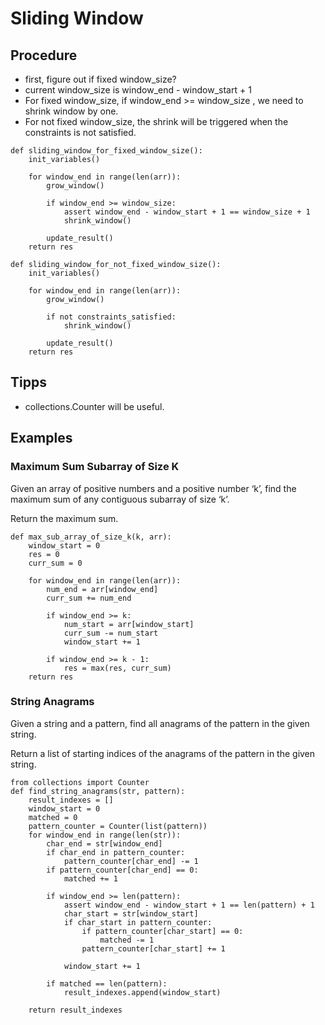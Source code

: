 # Sliding Window
## Procedure

* first, figure out if fixed window_size?
* current window_size is window_end - window_start + 1
* For fixed window_size, if window_end >= window_size , we need to shrink window by one.
* For not fixed window_size, the shrink will be triggered when the constraints is not satisfied.
```
def sliding_window_for_fixed_window_size():
    init_variables()
    
    for window_end in range(len(arr)):
        grow_window()
        
        if window_end >= window_size:
            assert window_end - window_start + 1 == window_size + 1
            shrink_window()
        
        update_result()
    return res
```

```
def sliding_window_for_not_fixed_window_size():
    init_variables()
    
    for window_end in range(len(arr)):
        grow_window()
        
        if not constraints_satisfied:
            shrink_window()
        
        update_result()
    return res
```

## Tipps
* collections.Counter will be useful.

## Examples
### Maximum Sum Subarray of Size K
Given an array of positive numbers and a positive number ‘k’, find the maximum sum of any contiguous subarray of size ‘k’.

Return the maximum sum.
```
def max_sub_array_of_size_k(k, arr):
    window_start = 0
    res = 0
    curr_sum = 0
    
    for window_end in range(len(arr)):
        num_end = arr[window_end]
        curr_sum += num_end
        
        if window_end >= k:
            num_start = arr[window_start]
            curr_sum -= num_start
            window_start += 1
        
        if window_end >= k - 1:
            res = max(res, curr_sum) 
    return res
```

### String Anagrams
Given a string and a pattern, find all anagrams of the pattern in the given string.

Return a list of starting indices of the anagrams of the pattern in the given string.
```
from collections import Counter
def find_string_anagrams(str, pattern):
    result_indexes = []
    window_start = 0
    matched = 0
    pattern_counter = Counter(list(pattern))
    for window_end in range(len(str)):
        char_end = str[window_end]
        if char_end in pattern_counter:
            pattern_counter[char_end] -= 1
        if pattern_counter[char_end] == 0:
            matched += 1
    
        if window_end >= len(pattern):
            assert window_end - window_start + 1 == len(pattern) + 1
            char_start = str[window_start]
            if char_start in pattern_counter:
                if pattern_counter[char_start] == 0:
                    matched -= 1
                pattern_counter[char_start] += 1
      
            window_start += 1
    
        if matched == len(pattern):
            result_indexes.append(window_start)

    return result_indexes
```
